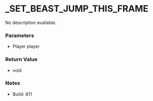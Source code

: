 # _SET_BEAST_JUMP_THIS_FRAME

No description available.

### Parameters
* Player player

### Return Value
* void

### Notes
* Build: 811

